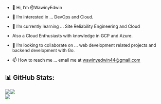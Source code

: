 - 👋 Hi, I’m @WawinyEdwin

- 👀 I’m interested in ... DevOps and Cloud.

- 🌱 I’m currently learning ... Site Reliability Engineering and Cloud

- Also a Cloud Enthusiasts with knowledge in GCP and Azure.

- 💞️ I’m looking to collaborate on ... web development related projects and backend development with Go.

- 📫 How to reach me ... email me at wawinyedwin44@gmail.com

## 📊 GitHub Stats:
![](https://github-readme-stats.vercel.app/api?username=WawinyEdwin&theme=vue-dark&hide_border=false&include_all_commits=true&count_private=true)![](https://github-readme-streak-stats.herokuapp.com/?user=WawinyEdwin&theme=vue-dark&hide_border=false)<br/>
![](https://github-readme-stats.vercel.app/api/top-langs/?username=WawinyEdwin&theme=vue-dark&hide_border=false&include_all_commits=true&count_private=true&layout=compact)


<!---
WawinyEdwin/WawinyEdwin is a ✨ special ✨ repository because its `README.md` (this file) appears on your GitHub profile.
You can click the Preview link to take a look at your changes.
--->
